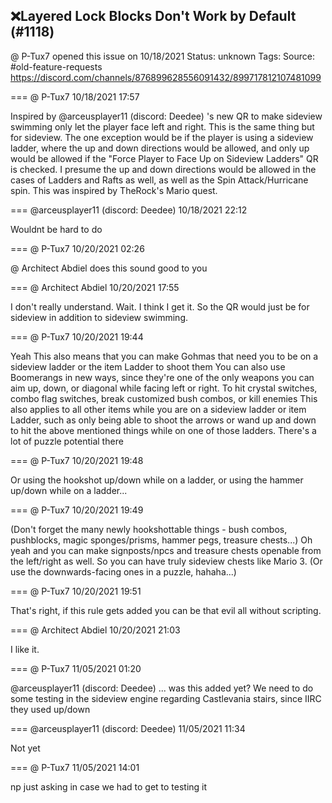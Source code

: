 ## ❌Layered Lock Blocks Don't Work by Default (#1118)
@ P-Tux7 opened this issue on 10/18/2021
Status: unknown
Tags: 
Source: #old-feature-requests https://discord.com/channels/876899628556091432/899717812107481099


=== @ P-Tux7 10/18/2021 17:57

Inspired by @arceusplayer11 (discord: Deedee) 's new QR to make sideview swimming only let the player face left and right. This is the same thing but for sideview. The one exception would be if the player is using a sideview ladder, where the up and down directions would be allowed, and only up would be allowed if the "Force Player to Face Up on Sideview Ladders" QR is checked. I presume the up and down directions would be allowed in the cases of Ladders and Rafts as well, as well as the Spin Attack/Hurricane spin.
This was inspired by TheRock's Mario quest.

=== @arceusplayer11 (discord: Deedee) 10/18/2021 22:12

Wouldnt be hard to do

=== @ P-Tux7 10/20/2021 02:26

@ Architect Abdiel does this sound good to you

=== @ Architect Abdiel 10/20/2021 17:55

I don't really understand.
Wait. I think I get it. So the QR would just be for sideview in addition to sideview swimming.

=== @ P-Tux7 10/20/2021 19:44

Yeah
This also means that you can make Gohmas that need you to be on a sideview ladder or the item Ladder to shoot them
You can also use Boomerangs in new ways, since they're one of the only weapons you can aim up, down, or diagonal while facing left or right.
To hit crystal switches, combo flag switches, break customized bush combos, or kill enemies
This also applies to all other items while you are on a sideview ladder or item Ladder, such as only being able to shoot the arrows or wand up and down to hit the above mentioned things while on one of those ladders. There's a lot of puzzle potential there

=== @ P-Tux7 10/20/2021 19:48

Or using the hookshot up/down while on a ladder, or using the hammer up/down while on a ladder...

=== @ P-Tux7 10/20/2021 19:49

(Don't forget the many newly hookshottable things - bush combos, pushblocks, magic sponges/prisms, hammer pegs, treasure chests...)
Oh yeah and you can make signposts/npcs and treasure chests openable from the left/right as well. So you can have truly sideview chests like Mario 3.
(Or use the downwards-facing ones in a puzzle, hahaha...)

=== @ P-Tux7 10/20/2021 19:51

That's right, if this rule gets added you can be that evil all without scripting.

=== @ Architect Abdiel 10/20/2021 21:03

I like it.

=== @ P-Tux7 11/05/2021 01:20

@arceusplayer11 (discord: Deedee) ... was this added yet? We need to do some testing in the sideview engine regarding Castlevania stairs, since IIRC they used up/down

=== @arceusplayer11 (discord: Deedee) 11/05/2021 11:34

Not yet

=== @ P-Tux7 11/05/2021 14:01

np
just asking in case we had to get to testing it
